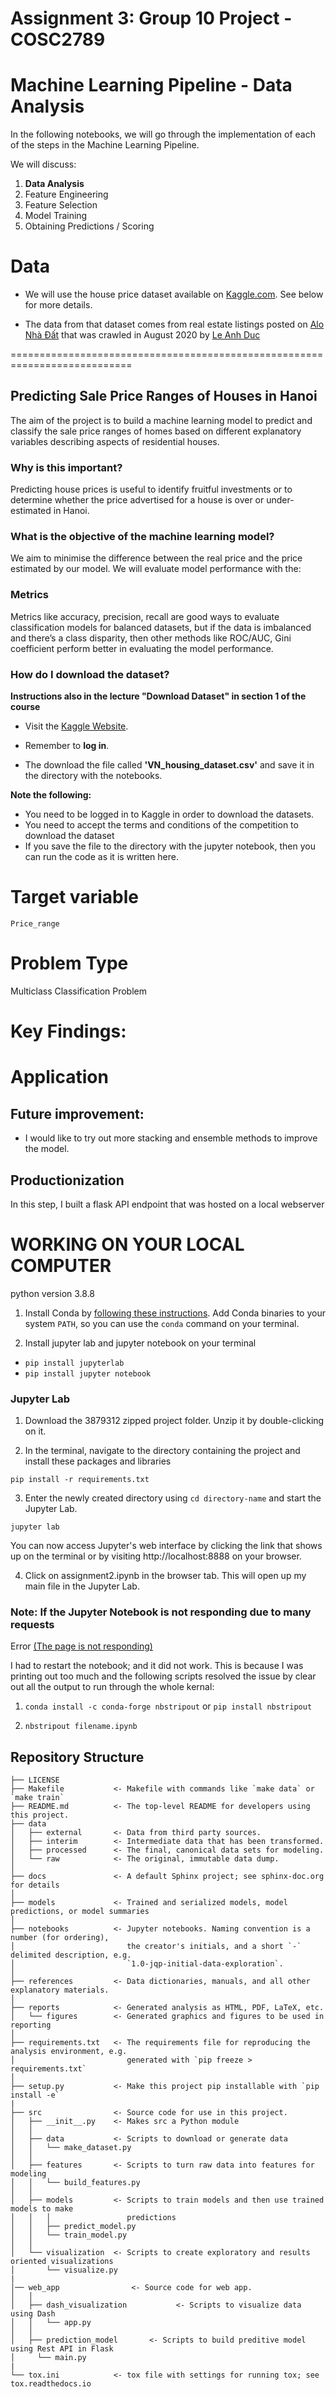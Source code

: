 # Assignment 3: Group 10 Project - COSC2789

# Machine Learning Pipeline - Data Analysis

In the following notebooks, we will go through the implementation of each of the steps in the Machine Learning Pipeline. 

We will discuss:

1. **Data Analysis**
2. Feature Engineering
3. Feature Selection
4. Model Training
5. Obtaining Predictions / Scoring

# Data
+ We will use the house price dataset available on [Kaggle.com](https://www.kaggle.com/c/house-prices-advanced-regression-techniques/data). See below for more details.

+ The data from that dataset comes from real estate listings posted on [Alo Nhà Đất](https://alonhadat.com.vn) that was crawled in August 2020 by [Le Anh Duc](https://www.kaggle.com/ladcva)

===========================================================================

## Predicting Sale Price Ranges of Houses in Hanoi

The aim of the project is to build a machine learning model to predict and classify the sale price ranges of homes based on different explanatory variables describing aspects of residential houses.


### Why is this important? 

Predicting house prices is useful to identify fruitful investments or to determine whether the price advertised for a house is over or under-estimated in Hanoi.


### What is the objective of the machine learning model?

We aim to minimise the difference between the real price and the price estimated by our model. We will evaluate model performance with the:

### Metrics
Metrics like accuracy, precision, recall are good ways to evaluate classification models for balanced datasets, but if the data is imbalanced and there’s a class disparity, then other methods like ROC/AUC, Gini coefficient perform better in evaluating the model performance.


### How do I download the dataset?

**Instructions also in the lecture "Download Dataset" in section 1 of the course**

- Visit the [Kaggle Website](https://www.kaggle.com/ladcva/vietnam-housing-dataset-hanoi).

- Remember to **log in**.

- The download the file called **'VN_housing_dataset.csv'** and save it in the directory with the notebooks.



**Note the following:**

-  You need to be logged in to Kaggle in order to download the datasets.
-  You need to accept the terms and conditions of the competition to download the dataset
-  If you save the file to the directory with the jupyter notebook, then you can run the code as it is written here.






# Target variable
`Price_range`

# Problem Type
Multiclass Classification Problem



# Key Findings:




# Application



## Future improvement:
+ I would like to try out more stacking and ensemble methods to improve the model.

## Productionization

In this step, I built a flask API endpoint that was hosted on a local webserver 

# WORKING ON YOUR LOCAL COMPUTER

python version 3.8.8

1. Install Conda
   by [following these instructions](https://conda.io/projects/conda/en/latest/user-guide/install/index.html). Add Conda
   binaries to your system `PATH`, so you can use the `conda` command on your terminal.

2. Install jupyter lab and jupyter notebook on your terminal

+ `pip install jupyterlab`
+ `pip install jupyter notebook`

### Jupyter Lab

1. Download the 3879312 zipped project folder. Unzip it by double-clicking on it.

2. In the terminal, navigate to the directory containing the project and install these packages and libraries

```
pip install -r requirements.txt
```

3. Enter the newly created directory using `cd directory-name` and start the Jupyter Lab.

```
jupyter lab

```

You can now access Jupyter's web interface by clicking the link that shows up on the terminal or by
visiting http://localhost:8888 on your browser.

4. Click on assignment2.ipynb in the browser tab. This will open up my main file in the Jupyter Lab.

### Note: If the Jupyter Notebook is not responding due to many requests

Error [(The page is not responding)](https://stackoverflow.com/questions/48615535/jupyter-notebook-takes-forever-to-open-and-then-pages-unresponsive-mathjax-i)

I had to restart the notebook; and it did not work. This is because I was printing out too much and the following
scripts resolved the issue by clear out all the output to run through the whole kernal:

1. `conda install -c conda-forge nbstripout` or `pip install nbstripout`

2. `nbstripout filename.ipynb`



## Repository Structure

```
├── LICENSE
├── Makefile           <- Makefile with commands like `make data` or `make train`
├── README.md          <- The top-level README for developers using this project.
├── data
│   ├── external       <- Data from third party sources.
│   ├── interim        <- Intermediate data that has been transformed.
│   ├── processed      <- The final, canonical data sets for modeling.
│   └── raw            <- The original, immutable data dump.
│
├── docs               <- A default Sphinx project; see sphinx-doc.org for details
│
├── models             <- Trained and serialized models, model predictions, or model summaries
│
├── notebooks          <- Jupyter notebooks. Naming convention is a number (for ordering),
│                         the creator's initials, and a short `-` delimited description, e.g.
│                         `1.0-jqp-initial-data-exploration`.
│
├── references         <- Data dictionaries, manuals, and all other explanatory materials.
│
├── reports            <- Generated analysis as HTML, PDF, LaTeX, etc.
│   └── figures        <- Generated graphics and figures to be used in reporting
│
├── requirements.txt   <- The requirements file for reproducing the analysis environment, e.g.
│                         generated with `pip freeze > requirements.txt`
│
├── setup.py           <- Make this project pip installable with `pip install -e`
|
├── src                <- Source code for use in this project.
│   ├── __init__.py    <- Makes src a Python module
│   │
│   ├── data           <- Scripts to download or generate data
│   │   └── make_dataset.py
│   │
│   ├── features       <- Scripts to turn raw data into features for modeling
│   │   └── build_features.py
│   │
│   ├── models         <- Scripts to train models and then use trained models to make
│   │   │                 predictions
│   │   ├── predict_model.py
│   │   └── train_model.py
│   │
│   └── visualization  <- Scripts to create exploratory and results oriented visualizations
│       └── visualize.py
|
│── web_app                <- Source code for web app.
│   │
│   ├── dash_visualization           <- Scripts to visualize data using Dash
│   │   └── app.py
│   │
│   ├── prediction_model       <- Scripts to build preditive model using Rest API in Flask
│     └── main.py
|
└── tox.ini            <- tox file with settings for running tox; see tox.readthedocs.io
```

